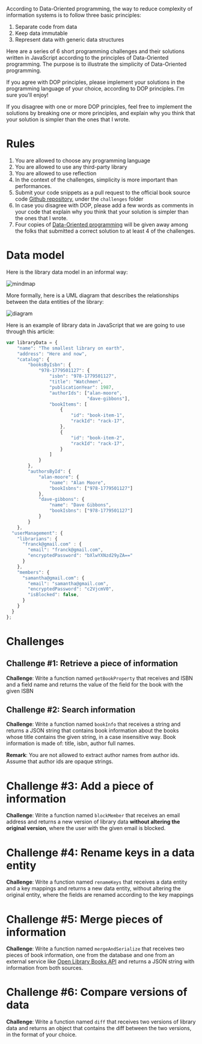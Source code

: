 According to Data-Oriented programming, the way to reduce complexity of information systems is to follow three basic principles:


1. Separate code from data
1. Keep data immutable
1. Represent data with generic data structures


Here are a series of 6 short programming challenges and their solutions written in JavaScript according to the principles of Data-Oriented programming. The purpose is to illustrate the simplicity of Data-Oriented programming. 


If you agree with DOP principles, please implement your solutions in the programming language of your choice, according to DOP principles. I'm sure you'll enjoy!

If you disagree with one or more DOP principles, feel free to implement the solutions by breaking one or more principles, and explain why you think that your solution is simpler than the ones that I wrote.


# Rules

1. You are allowed to choose any programming language
1. You are allowed to use any third-party library
1. You are allowed to use reflection
1. In the context of the challenges, simplicity is more important than performances.
1. Submit your code snippets as a pull request to the official book source code [Github repository](https://github.com/viebel/data-oriented-programming), under the `challenges` folder
1. In case you disagree with DOP, please add a few words as comments in your code that explain why you think that your solution is simpler than the ones that I wrote.
1. Four copies of [Data-Oriented programming](https://www.manning.com/books/data-oriented-programming?utm_source=viebel&utm_medium=affiliate&utm_campaign=book_sharvit2_data_1_29_21&a_aid=viebel&a_bid=d5b546b7) will be given away among the folks that submitted a correct solution to at least 4 of the challenges.



# Data model

Here is the library data model in an informal way:

![mindmap](/assets/lms-data-mindmap.png)

More formally, here is a UML diagram that describes the relationships between the data entities of the library:

![diagram](/assets/lms-data-diagram.png)

Here is an example of library data in JavaScript that we are going to use through this article:


~~~js
var libraryData = {
    "name": "The smallest library on earth",
    "address": "Here and now",
    "catalog": {
        "booksByIsbn": {
            "978-1779501127": {
                "isbn": "978-1779501127",
                "title": "Watchmen",
                "publicationYear": 1987,
                "authorIds": ["alan-moore",
                              "dave-gibbons"],
                "bookItems": [
                    {
                        "id": "book-item-1",
                        "rackId": "rack-17",
                    },
                    {
                        "id": "book-item-2",
                        "rackId": "rack-17",
                    }
                ]
            }
        },
        "authorsById": {
            "alan-moore": {
                "name": "Alan Moore",
                "bookIsbns": ["978-1779501127"]
            },
            "dave-gibbons": {
                "name": "Dave Gibbons",
                "bookIsbns": ["978-1779501127"]
            }
        }
    },
  "userManagement": {
    "librarians": {
      "franck@gmail.com" : {
        "email": "franck@gmail.com",
        "encryptedPassword": "bXlwYXNzd29yZA=="
      }
    },
    "members": {
      "samantha@gmail.com": {
        "email": "samantha@gmail.com",
        "encryptedPassword": "c2VjcmV0",
        "isBlocked": false,
      }
    }
  }
};

~~~


# Challenges

## Challenge #1: Retrieve a piece of information

**Challenge**: Write a function named `getBookProperty` that receives and ISBN and a field name and returns the value of the field for the book with the given ISBN

## Challenge #2: Search information

**Challenge**: Write a function named `bookInfo` that receives a string and returns a JSON string that contains book information about the books whose title contains the given string, in a case insensitive way. Book information is made of: title, isbn, author full names.

**Remark**: You are not allowed to extract author names from author ids. Assume that author ids are opaque strings.

# Challenge #3: Add a piece of information

**Challenge**: Write a function named `blockMember` that receives an email address and returns a new version of library data **without altering the original version**, where the user with the given email is blocked.


# Challenge #4: Rename keys in a data entity

**Challenge**: Write a function named `renameKeys` that receives a data entity and a key mappings and returns a new data entity, without altering the original entity, where the fields are renamed according to the key mappings

# Challenge #5: Merge pieces of information

**Challenge**: Write a function named `mergeAndSerialize` that receives two pieces of book information, one from the database and one from an external service like [Open Library Books API](https://openlibrary.org/dev/docs/api/books) and returns a JSON string with information from both sources.

# Challenge #6: Compare versions of data

**Challenge**: Write a function named `diff` that receives two versions of library data and returns an object that contains the diff between the two versions, in the format of your choice.

